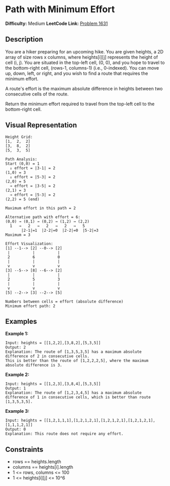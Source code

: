 # Path with Minimum Effort

**Difficulty:** Medium
**LeetCode Link:** [Problem 1631](https://leetcode.com/problems/path-with-minimum-effort/)

## Description
You are a hiker preparing for an upcoming hike. You are given heights, a 2D array of size rows x columns, where heights[i][j] represents the height of cell (i, j). You are situated in the top-left cell, (0, 0), and you hope to travel to the bottom-right cell, (rows-1, columns-1) (i.e., 0-indexed). You can move up, down, left, or right, and you wish to find a route that requires the minimum effort.

A route's effort is the maximum absolute difference in heights between two consecutive cells of the route.

Return the minimum effort required to travel from the top-left cell to the bottom-right cell.

## Visual Representation

```
Height Grid:
[1,  2,  2]
[3,  8,  2]
[5,  3,  5]

Path Analysis:
Start (0,0) = 1
  ↓ effort = |3-1| = 2
(1,0) = 3
  ↓ effort = |5-3| = 2
(2,0) = 5
  → effort = |3-5| = 2
(2,1) = 3
  → effort = |5-3| = 2
(2,2) = 5 (end)

Maximum effort in this path = 2

Alternative path with effort = 6:
(0,0) → (0,1) → (0,2) → (1,2) → (2,2)
  1   →   2   →   2   →   2   →   5
       |2-1|=1  |2-2|=0  |2-2|=0  |5-2|=3
Maximum = 3
```

```
Effort Visualization:
[1] --1--> [2] --0--> [2]
 |          |          |
 2          6          0
 |          |          |
 v          v          v
[3] --5--> [8] --6--> [2]
 |          |          |
 2          5          3
 |          |          |
 v          v          v
[5] --2--> [3] --2--> [5]

Numbers between cells = effort (absolute difference)
Minimum effort path: 2
```

## Examples

**Example 1:**
```
Input: heights = [[1,2,2],[3,8,2],[5,3,5]]
Output: 2
Explanation: The route of [1,3,5,3,5] has a maximum absolute difference of 2 in consecutive cells.
This is better than the route of [1,2,2,2,5], where the maximum absolute difference is 3.
```

**Example 2:**
```
Input: heights = [[1,2,3],[3,8,4],[5,3,5]]
Output: 1
Explanation: The route of [1,2,3,4,5] has a maximum absolute difference of 1 in consecutive cells, which is better than route [1,3,5,3,5].
```

**Example 3:**
```
Input: heights = [[1,2,1,1,1],[1,2,1,2,1],[1,2,1,2,1],[1,2,1,2,1],[1,1,1,2,1]]
Output: 0
Explanation: This route does not require any effort.
```

## Constraints
- rows == heights.length
- columns == heights[i].length
- 1 <= rows, columns <= 100
- 1 <= heights[i][j] <= 10^6
